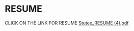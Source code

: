 # RESUME
CLICK ON THE LINK FOR RESUME
[Stutee_RESUME (4).pdf](https://github.com/StuteeP/resume_stutee/files/13714287/Stutee_RESUME.4.pdf)
